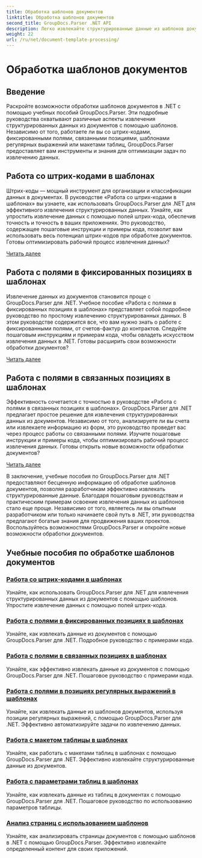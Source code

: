 ```yaml
---
title: Обработка шаблонов документов
linktitle: Обработка шаблонов документов
second_title: GroupDocs.Parser .NET API
description: Легко извлекайте структурированные данные из шаблонов документов с помощью GroupDocs.Parser для .NET. Научитесь работать со штрих-кодами, полями, регулярными выражениями и макетами таблиц.
weight: 22
url: /ru/net/document-template-processing/
---
```


# Обработка шаблонов документов


## Введение

Раскройте возможности обработки шаблонов документов в .NET с помощью учебных пособий GroupDocs.Parser. Эти подробные руководства охватывают различные аспекты извлечения структурированных данных из документов с помощью шаблонов. Независимо от того, работаете ли вы со штрих-кодами, фиксированными полями, связанными позициями, шаблонами регулярных выражений или макетами таблиц, GroupDocs.Parser предоставляет вам инструменты и знания для оптимизации задач по извлечению данных.

## Работа со штрих-кодами в шаблонах

Штрих-коды — мощный инструмент для организации и классификации данных в документах. В руководстве «Работа со штрих-кодами в шаблонах» вы узнаете, как использовать GroupDocs.Parser для .NET для эффективного извлечения структурированных данных. Узнайте, как упростить извлечение данных с помощью полей штрих-кода, обеспечив точность и точность в ваших приложениях. Это руководство, содержащее пошаговые инструкции и примеры кода, позволит вам использовать весь потенциал штрих-кодов при обработке документов. Готовы оптимизировать рабочий процесс извлечения данных?

[Читать далее](./working-with-barcodes-in-templates/)

## Работа с полями в фиксированных позициях в шаблонах

Извлечение данных из документов становится проще с GroupDocs.Parser для .NET. Учебное пособие «Работа с полями в фиксированных позициях в шаблонах» представляет собой подробное руководство по простому извлечению структурированных данных. В этом руководстве содержится все, что вам нужно знать о работе с фиксированными полями, от счетов-фактур до контрактов. Следуйте пошаговым инструкциям и примерам кода, чтобы овладеть искусством извлечения данных в .NET. Готовы расширить свои возможности обработки документов?

[Читать далее](./working-with-fields-at-fixed-positions-in-templates/)

## Работа с полями в связанных позициях в шаблонах

Эффективность сочетается с точностью в руководстве «Работа с полями в связанных позициях в шаблонах». GroupDocs.Parser для .NET предлагает простое решение для извлечения структурированных данных из документов. Независимо от того, анализируете ли вы счета или извлекаете информацию из форм, это руководство проведет вас через процесс работы со связанными полями. Изучите пошаговые инструкции и примеры кода, чтобы оптимизировать рабочий процесс извлечения данных. Готовы открыть новые возможности обработки документов?

[Читать далее](./working-with-fields-at-linked-positions-in-templates/)

В заключение, учебные пособия по GroupDocs.Parser для .NET предоставляют бесценную информацию об обработке шаблонов документов, позволяя разработчикам эффективно извлекать структурированные данные. Благодаря пошаговым руководствам и практическим примерам освоение извлечения данных из шаблонов стало еще проще. Независимо от того, являетесь ли вы опытным разработчиком или только начинаете свой путь в .NET, эти руководства предлагают богатые знания для продвижения ваших проектов. Воспользуйтесь возможностями GroupDocs.Parser и откройте новые возможности обработки документов.

## Учебные пособия по обработке шаблонов документов
### [Работа со штрих-кодами в шаблонах](./working-with-barcodes-in-templates/)
Узнайте, как использовать GroupDocs.Parser для .NET для извлечения структурированных данных из документов с помощью шаблонов. Упростите извлечение данных с помощью полей штрих-кода.
### [Работа с полями в фиксированных позициях в шаблонах](./working-with-fields-at-fixed-positions-in-templates/)
Узнайте, как извлекать данные из документов с помощью GroupDocs.Parser для .NET. Подробное руководство с примерами кода.
### [Работа с полями в связанных позициях в шаблонах](./working-with-fields-at-linked-positions-in-templates/)
Узнайте, как эффективно извлекать данные из документов с помощью GroupDocs.Parser для .NET. Пошаговое руководство с примерами кода.
### [Работа с полями в позициях регулярных выражений в шаблонах](./working-with-fields-at-regex-positions-in-templates/)
Узнайте, как извлекать данные из шаблонов документов, используя позиции регулярных выражений, с помощью GroupDocs.Parser для .NET. Эффективно автоматизируйте задачи по извлечению данных.
### [Работа с макетом таблицы в шаблонах](./working-with-table-layout-in-templates/)
Узнайте, как работать с макетами таблиц в шаблонах с помощью GroupDocs.Parser для .NET. Эффективно извлекайте структурированные данные из документов.
### [Работа с параметрами таблиц в шаблонах](./working-with-table-parameters-in-templates/)
Узнайте, как извлекать данные из таблиц в документах с помощью GroupDocs.Parser для .NET. Пошаговое руководство по использованию параметров таблицы.
### [Анализ страниц с использованием шаблонов](./parse-pages-using-templates/)
Узнайте, как анализировать страницы документов с помощью шаблонов в .NET с помощью GroupDocs.Parser. Эффективно извлекайте определенный контент для своих приложений.